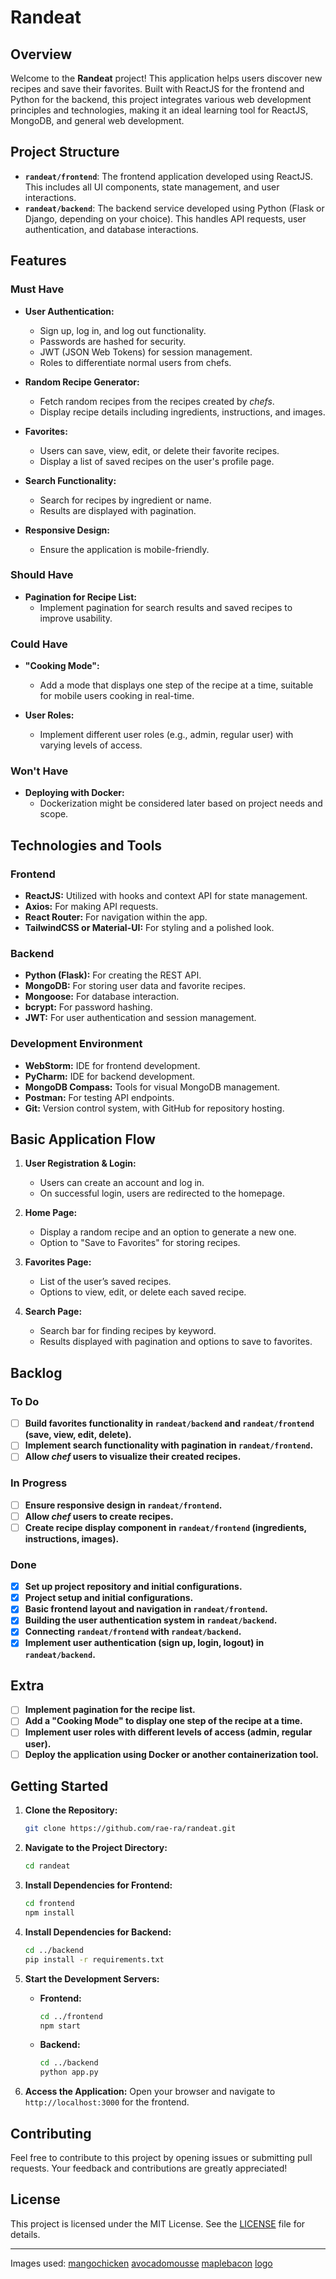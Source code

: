 
# Randeat

## Overview

Welcome to the **Randeat** project! This application helps users discover new recipes and save their favorites. Built with ReactJS for the frontend and Python for the backend, this project integrates various web development principles and technologies, making it an ideal learning tool for ReactJS, MongoDB, and general web development.

## Project Structure

- **`randeat/frontend`**: The frontend application developed using ReactJS. This includes all UI components, state management, and user interactions.
- **`randeat/backend`**: The backend service developed using Python (Flask or Django, depending on your choice). This handles API requests, user authentication, and database interactions.

## Features

### Must Have

- **User Authentication:**
  - Sign up, log in, and log out functionality.
  - Passwords are hashed for security.
  - JWT (JSON Web Tokens) for session management.
  - Roles to differentiate normal users from chefs.

- **Random Recipe Generator:**
  - Fetch random recipes from the recipes created by _chefs_.
  - Display recipe details including ingredients, instructions, and images.

- **Favorites:**
  - Users can save, view, edit, or delete their favorite recipes.
  - Display a list of saved recipes on the user's profile page.

- **Search Functionality:**
  - Search for recipes by ingredient or name.
  - Results are displayed with pagination.

- **Responsive Design:**
  - Ensure the application is mobile-friendly.

### Should Have

- **Pagination for Recipe List:**
  - Implement pagination for search results and saved recipes to improve usability.

### Could Have

- **"Cooking Mode":**
  - Add a mode that displays one step of the recipe at a time, suitable for mobile users cooking in real-time.

- **User Roles:**
  - Implement different user roles (e.g., admin, regular user) with varying levels of access.

### Won't Have

- **Deploying with Docker:**
  - Dockerization might be considered later based on project needs and scope.

## Technologies and Tools

### Frontend

- **ReactJS:** Utilized with hooks and context API for state management.
- **Axios:** For making API requests.
- **React Router:** For navigation within the app.
- **TailwindCSS or Material-UI:** For styling and a polished look.

### Backend

- **Python (Flask):** For creating the REST API.
- **MongoDB:** For storing user data and favorite recipes.
- **Mongoose:** For database interaction.
- **bcrypt:** For password hashing.
- **JWT:** For user authentication and session management.

### Development Environment

- **WebStorm:** IDE for frontend development.
- **PyCharm:** IDE for backend development.
- **MongoDB Compass:** Tools for visual MongoDB management.
- **Postman:** For testing API endpoints.
- **Git:** Version control system, with GitHub for repository hosting.

## Basic Application Flow

1. **User Registration & Login:**
   - Users can create an account and log in.
   - On successful login, users are redirected to the homepage.

2. **Home Page:**
   - Display a random recipe and an option to generate a new one.
   - Option to "Save to Favorites" for storing recipes.

3. **Favorites Page:**
   - List of the user’s saved recipes.
   - Options to view, edit, or delete each saved recipe.

4. **Search Page:**
   - Search bar for finding recipes by keyword.
   - Results displayed with pagination and options to save to favorites.

## Backlog

### To Do

- [ ] **Build favorites functionality in `randeat/backend` and `randeat/frontend` (save, view, edit, delete).**
- [ ] **Implement search functionality with pagination in `randeat/frontend`.**
- [ ] **Allow _chef_ users to visualize their created recipes.**

### In Progress

- [ ] **Ensure responsive design in `randeat/frontend`.**
- [ ] **Allow _chef_ users to create recipes.**
- [ ] **Create recipe display component in `randeat/frontend` (ingredients, instructions, images).**

### Done

- [x] **Set up project repository and initial configurations.**
- [x] **Project setup and initial configurations.**
- [x] **Basic frontend layout and navigation in `randeat/frontend`.**
- [x] **Building the user authentication system in `randeat/backend`.**
- [x] **Connecting `randeat/frontend` with `randeat/backend`.**
- [x] **Implement user authentication (sign up, login, logout) in `randeat/backend`.**

## Extra

- [ ] **Implement pagination for the recipe list.**
- [ ] **Add a "Cooking Mode" to display one step of the recipe at a time.**
- [ ] **Implement user roles with different levels of access (admin, regular user).**
- [ ] **Deploy the application using Docker or another containerization tool.**

## Getting Started

1. **Clone the Repository:**
   ```bash
   git clone https://github.com/rae-ra/randeat.git
   ```

2. **Navigate to the Project Directory:**
   ```bash
   cd randeat
   ```

3. **Install Dependencies for Frontend:**
   ```bash
   cd frontend
   npm install
   ```

4. **Install Dependencies for Backend:**
   ```bash
   cd ../backend
   pip install -r requirements.txt
   ```

5. **Start the Development Servers:**
   - **Frontend:**
     ```bash
     cd ../frontend
     npm start
     ```
   - **Backend:**
     ```bash
     cd ../backend
     python app.py
     ```

6. **Access the Application:**
   Open your browser and navigate to `http://localhost:3000` for the frontend.

## Contributing

Feel free to contribute to this project by opening issues or submitting pull requests. Your feedback and contributions are greatly appreciated!

## License

This project is licensed under the MIT License. See the [LICENSE](LICENSE) file for details.

---
Images used:
[mangochicken](https://external-content.duckduckgo.com/iu/?u=https%3A%2F%2Fwww.ambitiouskitchen.com%2Fwp-content%2Fuploads%2F2018%2F06%2Fmangochicken-2.jpg&f=1&nofb=1&ipt=cd65ab95cfdef290371672b9ec45587fdf000d8381a398074e5ac75240c60d4e&ipo=images)
[avocadomousse](https://external-content.duckduckgo.com/iu/?u=https%3A%2F%2Fkeyassets-p2.timeincuk.net%2Fwp%2Fprod%2Fwp-content%2Fuploads%2Fsites%2F53%2F2019%2F12%2FAvocado-chocolate-mousse-1842.jpg&f=1&nofb=1&ipt=d7b4bab380ade8b33bc53370e53d3026712c40375b2b8e6c41d3a89a7d132580&ipo=images)
[maplebacon](https://external-content.duckduckgo.com/iu/?u=http%3A%2F%2Fwww.almostsupermom.com%2Fwp-content%2Fuploads%2F2016%2F03%2FMaple-Bacon-Pancakes-4517.jpg&f=1&nofb=1&ipt=b9583475f65038e915ef085e4e3f6cf9d147677e40f353c6011b2fd7673e8d3f&ipo=images)
[logo](https://www.svgrepo.com/svg/105592/cooking)
